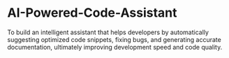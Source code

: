 # AI-Powered-Code-Assistant
To build an intelligent assistant that helps developers by automatically suggesting optimized code snippets, fixing bugs, and generating accurate documentation, ultimately improving development speed and code quality.
